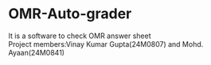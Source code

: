 # OMR-Auto-grader
It is a software to check OMR answer sheet 
<br>
Project members:Vinay Kumar Gupta(24M0807)
and Mohd. Ayaan(24M0841)